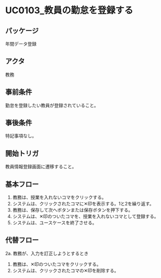 # UC0103_教員の勤怠を登録する

## パッケージ
年間データ登録

## アクタ
教務

## 事前条件
勤怠を登録したい教員が登録されていること。

## 事後条件
特記事項なし。

## 開始トリガ
教員情報登録画面に遷移すること。

## 基本フロー
1. 教務は、授業を入れないコマをクリックする。
2. システムは、クリックされたコマに✕印を表示する。1と2を繰り返す。
3. 教務は、保存して次へボタンまたは保存ボタンを押下する。
4. システムは、✕印のついたコマを、授業を入れないコマとして登録する。
5. システムは、ユースケースを終了させる。

## 代替フロー
2a. 教務が、入力を訂正しようとするとき
1. 教務は、✕印のついたコマをクリックする。
2. システムは、クリックされたコマの✕印を削除する。